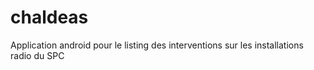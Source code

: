 # chaldeas

Application android pour le listing des interventions sur les installations radio du SPC